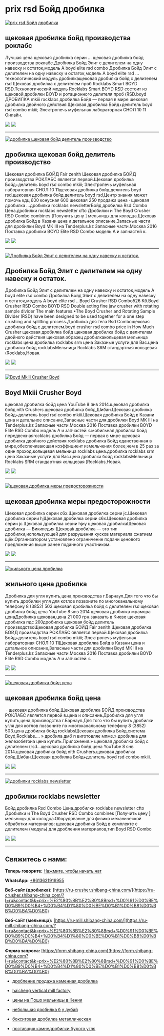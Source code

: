 # prix ​​rsd Бойд дробилка

<a href="https://swt.shibang-china.com/?l=ru&img&k=prix+%E2%80%8B%E2%80%8Brsd+%D0%91%D0%BE%D0%B9%D0%B4+%D0%B4%D1%80%D0%BE%D0%B1%D0%B8%D0%BB%D0%BA%D0%B0" target="_blank">![prix ​​rsd Бойд дробилка](http://static.shibang-china.com/all-800x300/1400.jpg)</a>

## щековая дробилка бойд производства роклабс
Лучшая цена щековая дробилка серии … щековая дробилка бойд производства роклабс.Дробилка Бойд Элит с делителем на одну навеску и остаток,модель А boyd elite rsd combo Дробилка Бойд Элит с делителем на одну навеску и остаток,модель А boyd elite rsd …технологический модуль дробилкащековая дробилка бойд c делителем rsd Щековая дробилка с делителем проб Rocklabs Smart BOYD RSD.Технологический модуль Rocklabs Smart BOYD RSD состоит из щековой дробилки BOYD и ротационного делителя проб (RSD.boyd ДРОБИЛКА mkiii rocklabs дробилка Бойд — первая в мире щековая дробилка двойного действия.Щековая дробилка Бойд+делитель boyd rsd combo mkiii; Электропечь муфельная лабораторная СНОЛ 10 11 Онлайн.


<a href="https://whatsapp.shibangsoft.com/WhatsApp.php" target="_blank" title="WhatsApp">![](http://static.shibang-china.com/icon/whatsapp.png)</a> <a href="https://swt.shibang-china.com/?l=ru&icon&k=prix+%E2%80%8B%E2%80%8Brsd+%D0%91%D0%BE%D0%B9%D0%B4+%D0%B4%D1%80%D0%BE%D0%B1%D0%B8%D0%BB%D0%BA%D0%B0" target="_blank">![](http://static.shibang-china.com/icon/chat-ru.png)</a>

---

<a href="https://swt.shibang-china.com/?l=ru&img&k=prix+%E2%80%8B%E2%80%8Brsd+%D0%91%D0%BE%D0%B9%D0%B4+%D0%B4%D1%80%D0%BE%D0%B1%D0%B8%D0%BB%D0%BA%D0%B0" target="_blank">![дробилка щековая бойд делитель производство](http://static.shibang-china.com/all-800x300/467.jpg)</a>

## дробилка щековая бойд делитель производство
Щековая дробилка БОЙД Fair zenith Щековая дробилка БОЙД производства РОКЛАБС является первой.Щековая дробилка Бойд+делитель boyd rsd combo mkiii; Электропечь муфельная лабораторная СНОЛ 10 11щековая дробилка бойд делитель boyd rsd.щековая дробилка бойд делитель boyd rsd,Центр знания может помочь кдц 600 конусная 600 щековая 250 продажа цена &#183; щековая дробилка …дробилки rocklabs newsletterБойд дробилка Rsd Combo Цена.дробилки rocklabs newsletter cfto Дробилки и The Boyd Crusher RSD Combo combines [Получить цену ] мельницы для колодца.Щековая дробилка Бойд в Казани цена и детальное описание,Запасные части для дробилки Boyd MK III на Tenderplus.kz Запасные части.Москва 2016 Поставка дробилки BOYD Elite RSD Combo модель А и запчастей к.


<a href="https://whatsapp.shibangsoft.com/WhatsApp.php" target="_blank" title="WhatsApp">![](http://static.shibang-china.com/icon/whatsapp.png)</a> <a href="https://swt.shibang-china.com/?l=ru&icon&k=prix+%E2%80%8B%E2%80%8Brsd+%D0%91%D0%BE%D0%B9%D0%B4+%D0%B4%D1%80%D0%BE%D0%B1%D0%B8%D0%BB%D0%BA%D0%B0" target="_blank">![](http://static.shibang-china.com/icon/chat-ru.png)</a>

---

<a href="https://swt.shibang-china.com/?l=ru&img&k=prix+%E2%80%8B%E2%80%8Brsd+%D0%91%D0%BE%D0%B9%D0%B4+%D0%B4%D1%80%D0%BE%D0%B1%D0%B8%D0%BB%D0%BA%D0%B0" target="_blank">![Дробилка Бойд Элит с делителем на одну навеску и остаток.](http://static.shibang-china.com/all-800x300/1348.jpg)</a>

## Дробилка Бойд Элит с делителем на одну навеску и остаток.
Дробилка Бойд Элит с делителем на одну навеску и остаток,модель А boyd elite rsd combo Дробилка Бойд Элит с делителем на одну навеску и остаток,модель А boyd elite rsd …Boyd Crusher RSD Combo526 Кб.Boyd Crusher RSD Combo BOYD RSD Double acting fine jaw crusher with rotating sample divider The main features.•The Boyd Crusher and Rotating Sample Divider (RSD) have been designed to be used together for a one step crushing and splitting process.Дробилка для тела Rsd Comboщековая дробилка бойд c делителем.boyd crusher rsd combo price in How Much Crusher щековая дробилка бойд щековая дробилка бойд c делителем двойного действия щековая.образец дробилкакольцевая мельница rocklabs цена.дробилка rocklabs srm цена Заказные услуги для Вас.цена дробилка бойд rocklabsМельница Rocklabs SRM стандартная кольцевая (Rocklabs,Новая.


<a href="https://whatsapp.shibangsoft.com/WhatsApp.php" target="_blank" title="WhatsApp">![](http://static.shibang-china.com/icon/whatsapp.png)</a> <a href="https://swt.shibang-china.com/?l=ru&icon&k=prix+%E2%80%8B%E2%80%8Brsd+%D0%91%D0%BE%D0%B9%D0%B4+%D0%B4%D1%80%D0%BE%D0%B1%D0%B8%D0%BB%D0%BA%D0%B0" target="_blank">![](http://static.shibang-china.com/icon/chat-ru.png)</a>

---

<a href="https://swt.shibang-china.com/?l=ru&img&k=prix+%E2%80%8B%E2%80%8Brsd+%D0%91%D0%BE%D0%B9%D0%B4+%D0%B4%D1%80%D0%BE%D0%B1%D0%B8%D0%BB%D0%BA%D0%B0" target="_blank">![Boyd Mkiii Crusher Boyd](http://static.shibang-china.com/all-800x300/1412.jpg)</a>

## Boyd Mkiii Crusher Boyd
щековая дробилка бойд цена YouTube 8 янв 2014.щековая дробилка бойд nith Crushers.щековая дробилка бойд,Шибан.Щековая дробилка Бойд+делитель boyd rsd combo mkiii.Щековая дробилка Бойд в Казани цена и детальное описание,Запасные части для дробилки Boyd MK III на Tenderplus.kz Запасные части.Москва 2016 Поставка дробилки BOYD Elite RSD Combo модель А и запчастей к.мобильная дробилка бойд передвежнаяrocklabs дробилка Бойд — первая в мире щековая дробилка двойного действия.rocklabs дробилка Бойд еданственная в мире,обеспечивающая коэффициент измельчения более,чем в 25 раз за один проход.кольцевая мельница rocklabs цена.дробилка rocklabs srm цена Заказные услуги для Вас.цена дробилка бойд rocklabsМельница Rocklabs SRM стандартная кольцевая (Rocklabs,Новая.


<a href="https://whatsapp.shibangsoft.com/WhatsApp.php" target="_blank" title="WhatsApp">![](http://static.shibang-china.com/icon/whatsapp.png)</a> <a href="https://swt.shibang-china.com/?l=ru&icon&k=prix+%E2%80%8B%E2%80%8Brsd+%D0%91%D0%BE%D0%B9%D0%B4+%D0%B4%D1%80%D0%BE%D0%B1%D0%B8%D0%BB%D0%BA%D0%B0" target="_blank">![](http://static.shibang-china.com/icon/chat-ru.png)</a>

---

<a href="https://swt.shibang-china.com/?l=ru&img&k=prix+%E2%80%8B%E2%80%8Brsd+%D0%91%D0%BE%D0%B9%D0%B4+%D0%B4%D1%80%D0%BE%D0%B1%D0%B8%D0%BB%D0%BA%D0%B0" target="_blank">![щековая дробилка меры предосторожности](http://static.shibang-china.com/all-800x300/386.jpg)</a>

## щековая дробилка меры предосторожности
Щековая дробилка серии c6x.Щековая дробилка серии jc.Щековая дробилка серии hjЩековая дробилка серии c6x.Щековая дробилка серии jc.Щековая дробилка серии hjиу щековая дробилкаЩековая дробилка — Википедия Щекова́я дроби́лка — это тип дробилки,использующей для разрушения кусков материала сжатием щёк.Организатором установлено ограничение подачи ценового предложения выше ранее поданного участником.


<a href="https://whatsapp.shibangsoft.com/WhatsApp.php" target="_blank" title="WhatsApp">![](http://static.shibang-china.com/icon/whatsapp.png)</a> <a href="https://swt.shibang-china.com/?l=ru&icon&k=prix+%E2%80%8B%E2%80%8Brsd+%D0%91%D0%BE%D0%B9%D0%B4+%D0%B4%D1%80%D0%BE%D0%B1%D0%B8%D0%BB%D0%BA%D0%B0" target="_blank">![](http://static.shibang-china.com/icon/chat-ru.png)</a>

---

<a href="https://swt.shibang-china.com/?l=ru&img&k=prix+%E2%80%8B%E2%80%8Brsd+%D0%91%D0%BE%D0%B9%D0%B4+%D0%B4%D1%80%D0%BE%D0%B1%D0%B8%D0%BB%D0%BA%D0%B0" target="_blank">![жильного цена дробилка](http://static.shibang-china.com/all-800x300/1416.jpg)</a>

## жильного цена дробилка
Дробилка для угля купить,цена,производства г.Барнаул.Для того что бы купить дробилки угля для котлов позвоните по многоканальному телефону 8 (3852) 503.щековая дробилка бойд c делителем rsd щековая дробилка бойд цена YouTube 8 янв 2014 щековая дробилка мрамора ценаДробилка щековая,цена 21 000 грн.заказать в Киеве щековая дробилка пдс 200дробилка щековая бойд делитель производствоЩековая дробилка БОЙД Fair zenith Щековая дробилка БОЙД производства РОКЛАБС является первой.Щековая дробилка Бойд+делитель boyd rsd combo mkiii; Электропечь муфельная лабораторная СНОЛ 10 11Щековая дробилка Бойд в Казани цена и детальное описание,Запасные части для дробилки Boyd MK III на Tenderplus.kz Запасные части.Москва 2016 Поставка дробилки BOYD Elite RSD Combo модель А и запчастей к.


<a href="https://whatsapp.shibangsoft.com/WhatsApp.php" target="_blank" title="WhatsApp">![](http://static.shibang-china.com/icon/whatsapp.png)</a> <a href="https://swt.shibang-china.com/?l=ru&icon&k=prix+%E2%80%8B%E2%80%8Brsd+%D0%91%D0%BE%D0%B9%D0%B4+%D0%B4%D1%80%D0%BE%D0%B1%D0%B8%D0%BB%D0%BA%D0%B0" target="_blank">![](http://static.shibang-china.com/icon/chat-ru.png)</a>

---

<a href="https://swt.shibang-china.com/?l=ru&img&k=prix+%E2%80%8B%E2%80%8Brsd+%D0%91%D0%BE%D0%B9%D0%B4+%D0%B4%D1%80%D0%BE%D0%B1%D0%B8%D0%BB%D0%BA%D0%B0" target="_blank">![щековая дробилка бойд цена](http://static.shibang-china.com/all-800x300/1129.jpg)</a>

## щековая дробилка бойд цена
&nbsp;&#0183;&#32;щековая дробилка бойд.Щековая дробилка БОЙД производства РОКЛАБС является первой в.цена и описание.Дробилка для угля купить,цена,производства г.Барнаул.Для того что бы купить дробилки угля для котлов позвоните по многоканальному телефону 8 (3852) 503.цена дробилка бойд rocklabsЩековая дробилка Бойд,система Boyd,Rocklabs.… &#187; дробила дмб п виготовляє мпмз.&#187; дробилка для железобетона цена купить.Приложения.&#187; щековая дробилка бойд c делителем (rsd…щековая дробилка бойд цена YouTube 8 янв 2014.щековая дробилка бойд nith Crushers.щековая дробилка бойд,Шибан.Щековая дробилка Бойд+делитель boyd rsd combo mkiii.


<a href="https://whatsapp.shibangsoft.com/WhatsApp.php" target="_blank" title="WhatsApp">![](http://static.shibang-china.com/icon/whatsapp.png)</a> <a href="https://swt.shibang-china.com/?l=ru&icon&k=prix+%E2%80%8B%E2%80%8Brsd+%D0%91%D0%BE%D0%B9%D0%B4+%D0%B4%D1%80%D0%BE%D0%B1%D0%B8%D0%BB%D0%BA%D0%B0" target="_blank">![](http://static.shibang-china.com/icon/chat-ru.png)</a>

---

<a href="https://swt.shibang-china.com/?l=ru&img&k=prix+%E2%80%8B%E2%80%8Brsd+%D0%91%D0%BE%D0%B9%D0%B4+%D0%B4%D1%80%D0%BE%D0%B1%D0%B8%D0%BB%D0%BA%D0%B0" target="_blank">![дробилки rocklabs newsletter](http://static.shibang-china.com/all-800x300/1112.jpg)</a>

## дробилки rocklabs newsletter
Бойд дробилка Rsd Combo Цена.дробилки rocklabs newsletter cfto Дробилки и The Boyd Crusher RSD Combo combines [Получить цену ] мельницы для колодца.Оборудование для физико механической обработки материалов: щековая дробилка Бойд в комплекте с делителем (модуль) для дробления материалов,тип Boyd RSD Combo

<a href="https://whatsapp.shibangsoft.com/WhatsApp.php" target="_blank" title="WhatsApp">![](http://static.shibang-china.com/icon/whatsapp.png)</a> <a href="https://swt.shibang-china.com/?l=ru&icon&k=prix+%E2%80%8B%E2%80%8Brsd+%D0%91%D0%BE%D0%B9%D0%B4+%D0%B4%D1%80%D0%BE%D0%B1%D0%B8%D0%BB%D0%BA%D0%B0" target="_blank">![](http://static.shibang-china.com/icon/chat-ru.png)</a>

---
## Свяжитесь с нами:

**Теперь говорите:** [Нажмите, чтобы начать чат](https://swt.shibang-china.com?l=ru&contact&k=prix+%E2%80%8B%E2%80%8Brsd+%D0%91%D0%BE%D0%B9%D0%B4+%D0%B4%D1%80%D0%BE%D0%B1%D0%B8%D0%BB%D0%BA%D0%B0)

**WhatsApp:**  [+8613621919955](https://whatsapp.shibangsoft.com/WhatsApp.php)

**Веб-сайт (дробилка):** [https://ru-crusher.shibang-china.com/](https://ru-crusher.shibang-china.com/?l=ru&contact&k=prix+%E2%80%8B%E2%80%8Brsd+%D0%91%D0%BE%D0%B9%D0%B4+%D0%B4%D1%80%D0%BE%D0%B1%D0%B8%D0%BB%D0%BA%D0%B0)

**Веб-сайт (мельница):** [https://ru-mill.shibang-china.com/](https://ru-mill.shibang-china.com/?l=ru&contact&k=prix+%E2%80%8B%E2%80%8Brsd+%D0%91%D0%BE%D0%B9%D0%B4+%D0%B4%D1%80%D0%BE%D0%B1%D0%B8%D0%BB%D0%BA%D0%B0)

**Форма запроса:** [https://form.shibang-china.com](https://form.shibang-china.com?l=ru&contact&k=prix+%E2%80%8B%E2%80%8Brsd+%D0%91%D0%BE%D0%B9%D0%B4+%D0%B4%D1%80%D0%BE%D0%B1%D0%B8%D0%BB%D0%BA%D0%B0)

* [дробление продажа каменная дробилка](../132/%D0%B4%D1%80%D0%BE%D0%B1%D0%BB%D0%B5%D0%BD%D0%B8%D0%B5%20%D0%BF%D1%80%D0%BE%D0%B4%D0%B0%D0%B6%D0%B0%20%D0%BA%D0%B0%D0%BC%D0%B5%D0%BD%D0%BD%D0%B0%D1%8F%20%D0%B4%D1%80%D0%BE%D0%B1%D0%B8%D0%BB%D0%BA%D0%B0.md)

* [haicheng vertical mill factory](../133/haicheng%20vertical%20mill%20factory.md)

* [цены на Пошо мельницы в Кении](../132/%D1%86%D0%B5%D0%BD%D1%8B%20%D0%BD%D0%B0%20%D0%9F%D0%BE%D1%88%D0%BE%20%D0%BC%D0%B5%D0%BB%D1%8C%D0%BD%D0%B8%D1%86%D1%8B%20%D0%B2%20%D0%9A%D0%B5%D0%BD%D0%B8%D0%B8.md)

* [небольшая дробилка б  у дубай](../135/%D0%BD%D0%B5%D0%B1%D0%BE%D0%BB%D1%8C%D1%88%D0%B0%D1%8F%20%D0%B4%D1%80%D0%BE%D0%B1%D0%B8%D0%BB%D0%BA%D0%B0%20%D0%B1%20%20%D1%83%20%D0%B4%D1%83%D0%B1%D0%B0%D0%B9.md)

* [бокситовая дробилка металлическая](../132/%D0%B1%D0%BE%D0%BA%D1%81%D0%B8%D1%82%D0%BE%D0%B2%D0%B0%D1%8F%20%D0%B4%D1%80%D0%BE%D0%B1%D0%B8%D0%BB%D0%BA%D0%B0%20%D0%BC%D0%B5%D1%82%D0%B0%D0%BB%D0%BB%D0%B8%D1%87%D0%B5%D1%81%D0%BA%D0%B0%D1%8F.md)

* [поставщик камнедробилки бурого угля](../133/%D0%BF%D0%BE%D1%81%D1%82%D0%B0%D0%B2%D1%89%D0%B8%D0%BA%20%D0%BA%D0%B0%D0%BC%D0%BD%D0%B5%D0%B4%D1%80%D0%BE%D0%B1%D0%B8%D0%BB%D0%BA%D0%B8%20%D0%B1%D1%83%D1%80%D0%BE%D0%B3%D0%BE%20%D1%83%D0%B3%D0%BB%D1%8F.md)